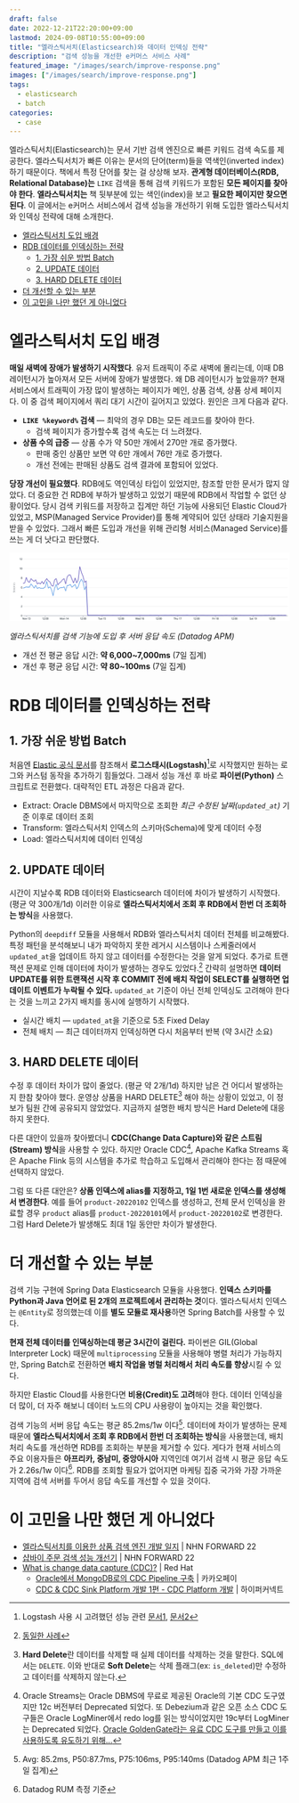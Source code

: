 ```yaml
---
draft: false
date: 2022-12-21T22:20:00+09:00
lastmod: 2024-09-08T10:55:00+09:00
title: "엘라스틱서치(Elasticsearch)와 데이터 인덱싱 전략"
description: "검색 성능을 개선한 e커머스 서비스 사례"
featured_image: "/images/search/improve-response.png"
images: ["/images/search/improve-response.png"]
tags:
  - elasticsearch
  - batch
categories:
  - case
---
```


엘라스틱서치(Elasticsearch)는 문서 기반 검색 엔진으로 빠른 키워드 검색 속도를 제공한다.
엘라스틱서치가 빠른 이유는 문서의 단어(term)들을 역색인(inverted index)하기 때문이다.
책에서 특정 단어를 찾는 걸 상상해 보자.
**관계형 데이터베이스(RDB, Relational Database)는** `LIKE` 검색을 통해 검색 키워드가 포함된 **모든 페이지를 찾아야 한다**.
**엘라스틱서치는** 책 뒷부분에 있는 색인(index)을 보고 **필요한 페이지만 찾으면 된다**.
이 글에서는 e커머스 서비스에서 검색 성능을 개선하기 위해 도입한 엘라스틱서치와 인덱싱 전략에 대해 소개한다.

- [엘라스틱서치 도입 배경](#엘라스틱서치-도입-배경)
- [RDB 데이터를 인덱싱하는 전략](#rdb-데이터를-인덱싱하는-전략)
  - [1. 가장 쉬운 방법 Batch](#1-가장-쉬운-방법-batch)
  - [2. UPDATE 데이터](#2-update-데이터)
  - [3. HARD DELETE 데이터](#3-hard-delete-데이터)
- [더 개선할 수 있는 부분](#더-개선할-수-있는-부분)
- [이 고민을 나만 했던 게 아니었다](#이-고민을-나만-했던-게-아니었다)

# 엘라스틱서치 도입 배경

**매일 새벽에 장애가 발생하기 시작했다**.
유저 트래픽이 주로 새벽에 몰리는데, 이때 DB 레이턴시가 높아져서 모든 서버에 장애가 발생했다.
왜 DB 레이턴시가 높았을까?
현재 서비스에서 트래픽이 가장 많이 발생하는 페이지가 메인, 상품 검색, 상품 상세 페이지다.
이 중 검색 페이지에서 쿼리 대기 시간이 길어지고 있었다.
원인은 크게 다음과 같다.

- **`LIKE %keyword%` 검색** — 최악의 경우 DB는 모든 레코드를 찾아야 한다.
  - 검색 페이지가 증가할수록 검색 속도는 더 느려졌다.
- **상품 수의 급증** — 상품 수가 약 50만 개에서 270만 개로 증가했다.
  - 판매 중인 상품만 보면 약 6만 개에서 76만 개로 증가했다.
  - 개선 전에는 판매된 상품도 검색 결과에 포함되어 있었다.

**당장 개선이 필요했다**.
RDB에도 역인덱싱 타입이 있었지만, 참조할 만한 문서가 많지 않았다.
더 중요한 건 RDB에 부하가 발생하고 있었기 때문에 RDB에서 작업할 수 없던 상황이었다.
당시 검색 키워드를 저장하고 집계만 하던 기능에 사용되던 Elastic Cloud가 있었고,
MSP(Managed Service Provider)를 통해 계약되어 있던 상태라 기술지원을 받을 수 있었다.
그래서 빠른 도입과 개선을 위해 관리형 서비스(Managed Service)를 쓰는 게 더 낫다고 판단했다.

![Elasticsearch](/images/search/improve-response.png)

*엘라스틱서치를 검색 기능에 도입 후 서버 응답 속도 (Datadog APM)*

- 개선 전 평균 응답 시간: **약 6,000~7,000ms** (7일 집계)
- 개선 후 평균 응답 시간: **약 80~100ms** (7일 집계)

# RDB 데이터를 인덱싱하는 전략

## 1. 가장 쉬운 방법 Batch

처음엔 [Elastic 공식 문서](https://www.elastic.co/kr/blog/how-to-keep-elasticsearch-synchronized-with-a-relational-database-using-logstash)를 참조해서
**로그스태시(Logstash)**[^1]로 시작했지만 원하는 로그와 커스텀 동작을 추가하기 힘들었다.
그래서 성능 개선 후 바로 **파이썬(Python)** 스크립트로 전환했다.
대략적인 ETL 과정은 다음과 같다.

- Extract: Oracle DBMS에서 마지막으로 조회한 *최근 수정된 날짜(`updated_at`)* 기준 이후로 데이터 조회
- Transform: 엘라스틱서치 인덱스의 스키마(Schema)에 맞게 데이터 수정
- Load: 엘라스틱서치에 데이터 인덱싱

## 2. UPDATE 데이터

시간이 지날수록 RDB 데이터와 Elasticsearch 데이터에 차이가 발생하기 시작했다. (평균 약 300개/1d)
이러한 이유로 **엘라스틱서치에서 조회 후 RDB에서 한번 더 조회하는 방식**을 사용했다.

Python의 `deepdiff` 모듈을 사용해서 RDB와 엘라스틱서치 데이터 전체를 비교해봤다.
특정 패턴을 분석해보니 내가 파악하지 못한 레거시 시스템이나 스케줄러에서 `updated_at`을 업데이트 하지 않고 데이터를 수정한다는 것을 알게 되었다.
추가로 트랜잭션 문제로 인해 데이터에 차이가 발생하는 경우도 있었다.[^2]
간략히 설명하면 **데이터 UPDATE를 위한 트랜잭션 시작 후 COMMIT 전에 배치 작업이 SELECT를 실행하면 업데이트 이벤트가 누락될 수 있다.**
`updated_at` 기준이 아닌 전체 인덱싱도 고려해야 한다는 것을 느끼고 2가지 배치를 동시에 실행하기 시작했다.

- 실시간 배치 — `updated_at`을 기준으로 5초 Fixed Delay
- 전체 배치 — 최근 데이터까지 인덱싱하면 다시 처음부터 반복 (약 3시간 소요)

## 3. HARD DELETE 데이터

수정 후 데이터 차이가 많이 줄었다. (평균 약 2개/1d)
하지만 남은 건 어디서 발생하는지 한참 찾아야 했다.
운영상 상품을 HARD DELETE[^3] 해야 하는 상황이 있었고, 이 정보가 팀원 간에 공유되지 않았었다.
지금까지 설명한 배치 방식은 Hard Delete에 대응하지 못한다.

다른 대안이 있을까 찾아봤더니 **CDC(Change Data Capture)와 같은 스트림(Stream) 방식**을 사용할 수 있다.
하지만 Oracle CDC[^4], Apache Kafka Streams 혹은 Apache Flink 등의 시스템을 추가로 학습하고 도입해서 관리해야 한다는 점 때문에 선택하지 않았다.

그럼 또 다른 대안은? **상품 인덱스에 alias를 지정하고, 1일 1번 새로운 인덱스를 생성해서 변경한다**.
예를 들어 `product-20220102` 인덱스를 생성하고,
전체 문서 인덱싱을 완료할 경우 `product` alias를 `product-20220101`에서 `product-20220102`로 변경한다.
그럼 Hard Delete가 발생해도 최대 1일 동안만 차이가 발생한다.

# 더 개선할 수 있는 부분

검색 기능 구현에 Spring Data Elasticsearch 모듈을 사용했다.
**인덱스 스키마를 Python과 Java 언어로 된 2개의 프로젝트에서 관리하는 것**이다.
엘라스틱서치 인덱스는 `@Entity`로 정의했는데 이를 **별도 모듈로 재사용**하면 Spring Batch를 사용할 수 있다.

**현재 전체 데이터를 인덱싱하는데 평균 3시간이 걸린다.**
파이썬은 GIL(Global Interpreter Lock) 때문에 `multiprocessing` 모듈을 사용해야 병렬 처리가 가능하지만,
Spring Batch로 전환하면 **배치 작업을 병럴 처리해서 처리 속도를 향상**시킬 수 있다.

하지만 Elastic Cloud를 사용한다면 **비용(Credit)도 고려**해야 한다.
데이터 인덱싱을 더 많이, 더 자주 해보니 데이터 노드의 CPU 사용량이 높아지는 것을 확인했다.

검색 기능의 서버 응답 속도는 평균 85.2ms/1w 이다[^5].
데이터에 차이가 발생하는 문제 때문에 **엘라스틱서치에서 조회 후 RDB에서 한번 더 조회하는 방식**을 사용했는데,
배치 처리 속도를 개선하면 RDB를 조회하는 부분을 제거할 수 있다.
게다가 현재 서비스의 주요 이용자들은 **아프리카, 중남미, 중앙아시아** 지역인데 여기서 검색 시 평균 응답 속도가 2.26s/1w 이다[^6].
RDB를 조회할 필요가 없어지면 마케팅 집중 국가와 가장 가까운 지역에 검색 서버를 두어서 응답 속도를 개선할 수 있을 것이다.

# 이 고민을 나만 했던 게 아니었다

- [엘라스틱서치를 이용한 상품 검색 엔진 개발 일지](https://youtu.be/fBfUr_8Pq8A) | NHN FORWARD 22
- [샵바이 주문 검색 성능 개선기](https://youtu.be/1hpfNvcEbYQ) | NHN FORWARD 22
- [What is change data capture (CDC)?](https://www.redhat.com/topics/integration/what-is-change-data-capture) | Red Hat
  - [Oracle에서 MongoDB로의 CDC Pipeline 구축](https://tech.kakaopay.com/post/kakaopaysec-mongodb-cdc/) | 카카오페이
  - [CDC & CDC Sink Platform 개발 1편 - CDC Platform 개발](https://hyperconnect.github.io/2021/01/11/cdc-platform.html) | 하이퍼커넥트

[^1]: Logstash 사용 시 고려했던 성능 관련 [문서1](https://www.elastic.co/guide/en/logstash/7.17/performance-tuning.html),
[문서2](https://www.elastic.co/guide/en/logstash/7.17/resiliency.html)
[^2]: [동일한 사례](https://youtu.be/1hpfNvcEbYQ?t=862)
[^3]: **Hard Delete**란 데이터를 삭제할 때 실제 데이터를 삭제하는 것을 말한다. SQL에서는 `DELETE`.
이와 반대로 **Soft Delete**는 삭제 플래그(ex: `is_deleted`)만 수정하고 데이터를 삭제하지 않는다.
[^4]: Oracle Streams는 Oracle DBMS에 무료로 제공된 Oracle의 기본 CDC 도구였지만 12c 버전부터 Deprecated 되었다.
또 Debezium과 같은 오픈 소스 CDC 도구들은 Oracle LogMiner에서 redo log를 읽는 방식이었지만 19c부터 LogMiner는 Deprecated 되었다.
[Oracle GoldenGate라는 유료 CDC 도구를 만들고 이를 사용하도록 유도하기 위해...](https://bryteflow.com/oracle-cdc-change-data-capture-13-things-to-know/)
[^5]: Avg: 85.2ms, P50:87.7ms, P75:106ms, P95:140ms (Datadog APM 최근 1주일 집계)
[^6]: Datadog RUM 측정 기준
